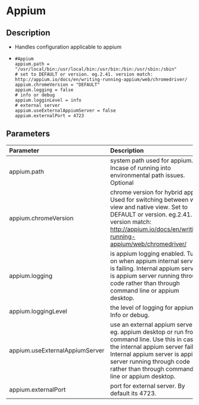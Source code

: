 # Appium



## Description

* Handles configuration applicable to appium
* ```text
  #Appium
  appium.path = "/usr/local/bin:/usr/local/bin:/usr/bin:/bin:/usr/sbin:/sbin"
  # set to DEFAULT or version. eg.2.41. version match: http://appium.io/docs/en/writing-running-appium/web/chromedriver/
  appium.chromeVersion = "DEFAULT"
  appium.logging = false
  # info or debug
  appium.logginLevel = info  
  # external server 
  appium.useExternalAppiumServer = false
  appium.externalPort = 4723
  ```

## Parameters

| Parameter | Description |
| :--- | :--- |
| appium.path | system path used for appium. Incase of running into environmental path issues. Optional |
| appium.chromeVersion | chrome version for hybrid apps. Used for switching between web view and native view. Set to DEFAULT or version. eg.2.41. version match: http://appium.io/docs/en/writing-running-appium/web/chromedriver/ |
| appium.logging | is appium logging enabled. Turn on when appium internal server is failing. Internal appium server is appium server running through code rather than through command line or appium desktop. |
| appium.loggingLevel | the level of logging for appium. Info or debug. |
| appium.useExternalAppiumServer | use an external appium server. eg. appium desktop or run from command line. Use this in case the internal appium server fails. Internal appium server is appium server running through code rather than through command line or appium desktop. |
| appium.externalPort | port for external server. By default its 4723. |

